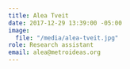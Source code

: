 ```yaml
---
title: Alea Tveit
date: 2017-12-29 13:39:00 -05:00
image:
  file: "/media/alea-tveit.jpg"
role: Research assistant
email: alea@metroideas.org
---
```


